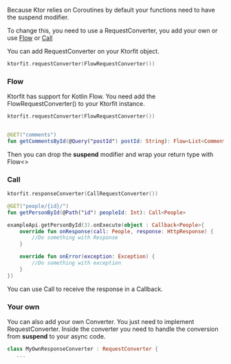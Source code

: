 Because Ktor relies on Coroutines by default your functions need to have the suspend modifier.

To change this, you need to use a RequestConverter, you add your own or use [Flow](#flow) or [Call](#call)

You can add RequestConverter on your Ktorfit object.

```kotlin
ktorfit.requestConverter(FlowRequestConverter())
```

### Flow
Ktorfit has support for Kotlin Flow. You need add the FlowRequestConverter() to your Ktorfit instance.

```kotlin
ktorfit.requestConverter(FlowRequestConverter())
```

```kotlin

@GET("comments")
fun getCommentsById(@Query("postId") postId: String): Flow<List<Comment>>
```

Then you can drop the **suspend** modifier and wrap your return type with Flow<>


### Call

```kotlin
ktorfit.responseConverter(CallRequestConverter())
```
```kotlin
@GET("people/{id}/")
fun getPersonById(@Path("id") peopleId: Int): Call<People>
```

```kotlin
exampleApi.getPersonById(3).onExecute(object : Callback<People>{
    override fun onResponse(call: People, response: HttpResponse) {
        //Do something with Response
    }

    override fun onError(exception: Exception) {
        //Do something with exception
    }
})
```

You can use Call<T> to receive the response in a Callback.

### Your own
You can also add your own Converter. You just need to implement RequestConverter. Inside the converter you need to handle
the conversion from **suspend** to your async code.

```kotlin
class MyOwnResponseConverter : RequestConverter {
   ...
```
